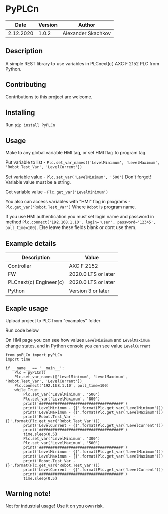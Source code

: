 # PyPLCn

| Date       | Version | Author       |
|------------|---------|--------------|
| 2.12.2020 | 1.0.2   | Alexander Skachkov |

## Description

A simple REST library to use variables in PLCnext(c) AXC F 2152 PLC from Python.

## Contributing

Contributions to this project are welcome.

## Installing

Run `pip install PyPLCn`

## Usage

Make to any global variable HMI tag, or set HMI flag to program tag.

Put variable to list - `Plc.set_var_names(['LevelMinimum', 'LevelMaximum', 'Robot.Test_Var', 'LevelCurrent'])`

Set variable value - `Plc.set_var('LevelMinimum', '500')` Don't forget! Variable value must be a string.

Get variable value - `Plc.get_var('LevelMinimum')`

You also can access variables with "HMI" flag in programs - `Plc.get_var('Robot.Test_Var')` Where `Robot` is program name.

If you use HMI authentication you must set login name and password in method `Plc.connect('192.168.1.10', login='user', password='12345', poll_time=100)`. Else leave these fields blank or dont use them.

## Example details

|Description | Value |
|------------ |-----------|
|Controller| AXC F 2152 |
|FW | 2020.0 LTS or later |
|PLCnext(c) Engineer(c)| 2020.0 LTS or later |
|Python| Version 3 or later |

## Exaple usage

Upload project to PLC from "examples" folder

Run code below

On HMI page you can see how values `LevelMinimum` and `LevelMaximum` change states, and in Python console you can see value `LevelCurrent`

```
from pyPLCn import pyPLCn
import time

if __name__ == '__main__':
    Plc = pyPLCn()
    Plc.set_var_names(['LevelMinimum', 'LevelMaximum', 'Robot.Test_Var', 'LevelCurrent'])
    Plc.connect('192.168.1.10', poll_time=100)
    while True:
        Plc.set_var('LevelMinimum', '500')
        Plc.set_var('LevelMaximum', '800')
        print('#####################################')
        print('LevelMinimum - {}'.format(Plc.get_var('LevelMinimum')))
        print('LevelMaximum - {}'.format(Plc.get_var('LevelMaximum')))
        print('Robot.Test_Var - {}'.format(Plc.get_var('Robot.Test_Var')))
        print('LevelCurrent - {}'.format(Plc.get_var('LevelCurrent')))
        print('#####################################')
        time.sleep(0.5)
        Plc.set_var('LevelMinimum', '300')
        Plc.set_var('LevelMaximum', '500')
        print('#####################################')
        print('LevelMinimum - {}'.format(Plc.get_var('LevelMinimum')))
        print('LevelMaximum - {}'.format(Plc.get_var('LevelMaximum')))
        print('Robot.Test_Var - {}'.format(Plc.get_var('Robot.Test_Var')))
        print('LevelCurrent - {}'.format(Plc.get_var('LevelCurrent')))
        print('#####################################')
        time.sleep(0.5)
```

## Warning note!

Not for industrial usage! Use it on you own risk.

